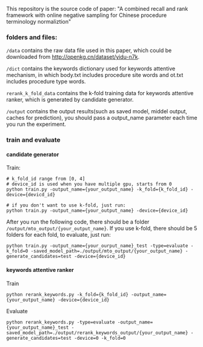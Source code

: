 This repository is the source code of paper: "A combined recall and rank framework with online negative sampling for Chinese procedure terminology normaliztion"

### folders and files:
`/data` contains the raw data file used in this paper, which could be downloaded from http://openkg.cn/dataset/yidu-n7k.

`/dict` contains the keywords dictionary used for keywords attentive mechanism, in which body.txt includes procedure site words and ot.txt includes procedure type words.

`rerank_k_fold_data` contains the k-fold training data for keywords attentive ranker, which is generated by candidate generator.

`/output` contains the output results(such as saved model, middel output, caches for prediction), you should pass a output_name parameter each time you run the experiment.

### train and evaluate
#### candidate generator
Train:
```
# k_fold_id range from [0, 4]
# device_id is used when you have multiple gpu, starts from 0 
python train.py -output_name={your_output_name} -k_fold={k_fold_id} -device={devicd_id}

# if you don't want to use k-fold, just run:
python train.py -output_name={your_output_name} -device={device_id}
```

After you run the following code, there should be a folder `/output/mto_output/{your_output_name}`. If you use k-fold, there should be 5 folders for each fold, to evaluate, just run:
```
python train.py -output_name={your_ourput_name}_test -type=evaluate -k_fold=0 -saved_model_path=./output/mto_output/{your_output_name} -generate_candidates=test -device={device_id}
```

#### keywords attentive ranker
Train
```
python rerank_keywords.py -k_fold={k_fold_id} -output_name={your_output_name} -device={device_id} 
```
Evaluate
```
python rerank_keywords.py -type=evaluate -output_name={your_output_name}_test -saved_model_path=./output/rerank_keywords_output/{your_output_name} -generate_candidates=test -device=0 -k_fold=0
```